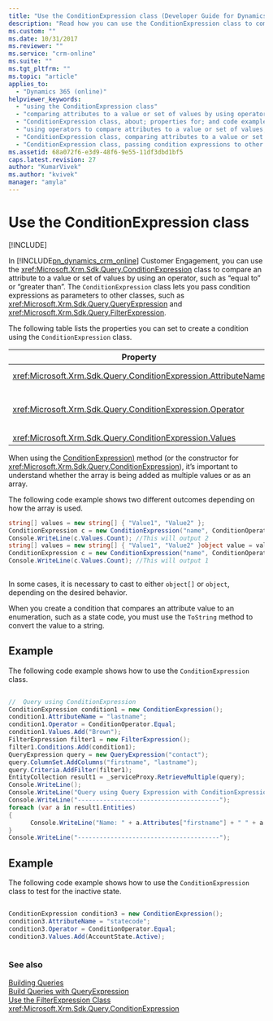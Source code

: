 ```yaml
---
title: "Use the ConditionExpression class (Developer Guide for Dynamics 365 Customer Engagement)| MicrosoftDocs"
description: "Read how you can use the ConditionExpression class to compare an attribute to a value or set of values by using an operator, such as “equal to” or “greater than”"
ms.custom: ""
ms.date: 10/31/2017
ms.reviewer: ""
ms.service: "crm-online"
ms.suite: ""
ms.tgt_pltfrm: ""
ms.topic: "article"
applies_to: 
  - "Dynamics 365 (online)"
helpviewer_keywords: 
  - "using the ConditionExpression class"
  - "comparing attributes to a value or set of values by using operators, ConditionExpression class"
  - "ConditionExpression class, about; properties for; and code examples"
  - "using operators to compare attributes to a value or set of values, ConditionExpression class"
  - "ConditionExpression class, comparing attributes to a value or set of values by using operators"
  - "ConditionExpression class, passing condition expressions to other classes"
ms.assetid: 68a072f6-e3d9-48f6-9e55-11df3dbd1bf5
caps.latest.revision: 27
author: "KumarVivek"
ms.author: "kvivek"
manager: "amyla"
---
```

# Use the ConditionExpression class

[!INCLUDE[](../../includes/cc_applies_to_update_9_0_0.md)]

In [!INCLUDE[pn_dynamics_crm_online](../../includes/pn-dynamics-crm-online.md)] Customer Engagement, you can use the <xref:Microsoft.Xrm.Sdk.Query.ConditionExpression> class to compare an attribute to a value or set of values by using an operator, such as “equal to” or “greater than”. The `ConditionExpression` class lets you pass condition expressions as parameters to other classes, such as <xref:Microsoft.Xrm.Sdk.Query.QueryExpression> and <xref:Microsoft.Xrm.Sdk.Query.FilterExpression>.  
  
 The following table lists the properties you can set to create a condition using the `ConditionExpression` class.  
  
|Property|Description|  
|--------------|-----------------|  
|<xref:Microsoft.Xrm.Sdk.Query.ConditionExpression.AttributeName>|Specifies the logical name of the attribute in the condition expression.|  
|<xref:Microsoft.Xrm.Sdk.Query.ConditionExpression.Operator>|Specifies the condition operator. This is set by using the <xref:Microsoft.Xrm.Sdk.Query.ConditionOperator> enumeration.|  
|<xref:Microsoft.Xrm.Sdk.Query.ConditionExpression.Values>|Specifies the values of the attribute.|  
  
 When using the [ConditionExpression)](https://docs.microsoft.com/dotnet/api/microsoft.xrm.sdk.query.filterexpression.addcondition\(microsoft.xrm.sdk.query.conditionexpression\)) method (or the constructor for <xref:Microsoft.Xrm.Sdk.Query.ConditionExpression>), it’s important to understand whether the array is being added as multiple values or as an array.  
  
 The following code example shows two different outcomes depending on how the array is used.  
  
```csharp  
string[] values = new string[] { "Value1", "Value2" };  
ConditionExpression c = new ConditionExpression("name", ConditionOperator.In, values);  
Console.WriteLine(c.Values.Count); //This will output 2   
string[] values = new string[] { "Value1", "Value2" }object value = values;  
ConditionExpression c = new ConditionExpression("name", ConditionOperator.In, value);  
Console.WriteLine(c.Values.Count); //This will output 1  
  
```  
  
 In some cases, it is necessary to cast to either `object[]` or `object`, depending on the desired behavior.  
  
 When you create a condition that compares an attribute value to an enumeration, such as a state code, you must use the `ToString` method to convert the value to a string.  
  
## Example  
 The following code example shows how to use the `ConditionExpression` class.  
  
```csharp  
  
//  Query using ConditionExpression    
ConditionExpression condition1 = new ConditionExpression();  
condition1.AttributeName = "lastname";    
condition1.Operator = ConditionOperator.Equal;    
condition1.Values.Add("Brown");                    
FilterExpression filter1 = new FilterExpression();    
filter1.Conditions.Add(condition1);    
QueryExpression query = new QueryExpression("contact");    
query.ColumnSet.AddColumns("firstname", "lastname");    
query.Criteria.AddFilter(filter1);    
EntityCollection result1 = _serviceProxy.RetrieveMultiple(query);    
Console.WriteLine();    
Console.WriteLine("Query using Query Expression with ConditionExpression and FilterExpression");    
Console.WriteLine("---------------------------------------");    
foreach (var a in result1.Entities)    
{  
      Console.WriteLine("Name: " + a.Attributes["firstname"] + " " + a.Attributes["lastname"]);    
}    
Console.WriteLine("---------------------------------------");  
```  
  
## Example  
 The following code example shows how to use the `ConditionExpression` class to test for the inactive state.  
  
```csharp  
  
ConditionExpression condition3 = new ConditionExpression();  
condition3.AttributeName = "statecode";  
condition3.Operator = ConditionOperator.Equal;  
condition3.Values.Add(AccountState.Active);  
  
```  
  
### See also  
 [Building Queries](build-queries-with-queryexpression.md)   
 [Build Queries with QueryExpression](build-queries-with-queryexpression.md)   
 [Use the FilterExpression Class](use-filterexpression-class.md)   
 <xref:Microsoft.Xrm.Sdk.Query.ConditionExpression>